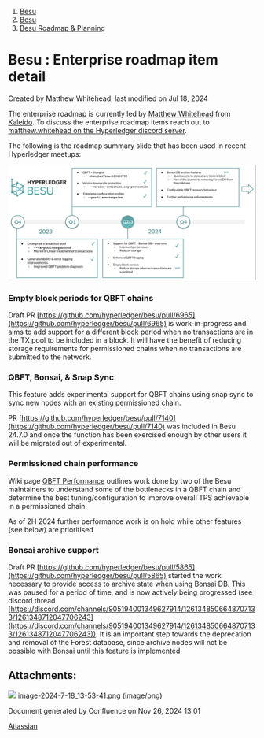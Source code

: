 1. [Besu](index.html)
2. [Besu](Besu_22151173.html)
3. [Besu Roadmap &amp; Planning](22154278.html)

# Besu : Enterprise roadmap item detail

Created by Matthew Whitehead, last modified on Jul 18, 2024

The enterprise roadmap is currently led by [Matthew Whitehead](mailto:matthew.whitehead@kaleido.io) from [Kaleido](https://www.kaleido.io/). To discuss the enterprise roadmap items reach out to [matthew.whitehead on the Hyperledger discord server](https://discord.com/invite/hyperledger).

The following is the roadmap summary slide that has been used in recent Hyperledger meetups:

![](attachments/22156898/22156903.png?height=400)

### Empty block periods for QBFT chains

Draft PR [https://github.com/hyperledger/besu/pull/6965](https://github.com/hyperledger/besu/pull/6965) is work-in-progress and aims to add support for a different block period when no transactions are in the TX pool to be included in a block. It will have the benefit of reducing storage requirements for permissioned chains when no transactions are submitted to the network.

### QBFT, Bonsai, &amp; Snap Sync

This feature adds experimental support for QBFT chains using snap sync to sync new nodes with an existing permissioned chain.

PR [https://github.com/hyperledger/besu/pull/7140](https://github.com/hyperledger/besu/pull/7140) was included in Besu 24.7.0 and once the function has been exercised enough by other users it will be migrated out of experimental.

### Permissioned chain performance

Wiki page [QBFT Performance](QBFT-Performance_22156796.html) outlines work done by two of the Besu maintainers to understand some of the bottlenecks in a QBFT chain and determine the best tuning/configuration to improve overall TPS achievable in a permissioned chain.

As of 2H 2024 further performance work is on hold while other features (see below) are prioritised

### Bonsai archive support

Draft PR [https://github.com/hyperledger/besu/pull/5865](https://github.com/hyperledger/besu/pull/5865) started the work necessary to provide access to archive state when using Bonsai DB. This was paused for a period of time, and is now actively being progressed (see discord thread [https://discord.com/channels/905194001349627914/1261348506648707133/1261348712047706243](https://discord.com/channels/905194001349627914/1261348506648707133/1261348712047706243)). It is an important step towards the deprecation and removal of the Forest database, since archive nodes will not be possible with Bonsai until this feature is implemented.

## Attachments:

![](images/icons/bullet_blue.gif) [image-2024-7-18\_13-53-41.png](attachments/22156898/22156903.png) (image/png)

Document generated by Confluence on Nov 26, 2024 13:01

[Atlassian](http://www.atlassian.com/)
